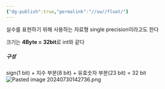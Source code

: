 ```yaml
---
{"dg-publish":true,"permalink":"//sw//float/"}
---
```


실수를 표현하기 위해 사용하는 자료형
single precision이라고도 한다

크기는 **4Byte = 32bit**로 int와 같다

##### 구성
sign(1 bit) + 지수 부분(8 bit) + 유효숫자 부분(23 bit) = 32 bit
![Pasted image 20240730142736.png](/img/user/Pasted%20image%2020240730142736.png)